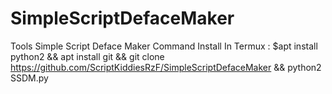 # SimpleScriptDefaceMaker
Tools Simple Script Deface Maker
Command Install In Termux :
$apt install python2 && apt install git &&
git clone https://github.com/ScriptKiddiesRzF/SimpleScriptDefaceMaker
&& python2 SSDM.py
